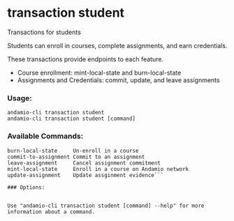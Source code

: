 # transaction student
Transactions for students

Students can enroll in courses, complete assignments, and earn credentials.

These transactions provide endpoints to each feature.
- Course enrollment: mint-local-state and burn-local-state
- Assignments and Credentials: commit, update, and leave assignments
  

### Usage:
```
andamio-cli transaction student
andamio-cli transaction student [command]
```

### Available Commands:
```
burn-local-state     Un-enroll in a course
commit-to-assignment Commit to an assignment
leave-assignment     Cancel assignment commitment
mint-local-state     Enroll in a course on Andamio network
update-assignment    Update assginment evidence```

### Options:
```

```

Use "andamio-cli transaction student [command] --help" for more information about a command.

